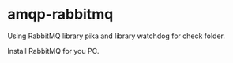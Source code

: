 # amqp-rabbitmq

Using RabbitMQ library pika and library watchdog for check folder.

Install RabbitMQ for you PC.
